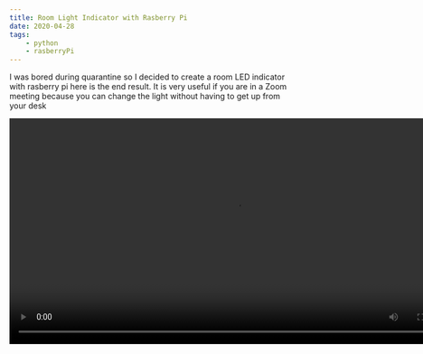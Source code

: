```yaml
---
title: Room Light Indicator with Rasberry Pi
date: 2020-04-28
tags:
    - python
    - rasberryPi
---
```


I was bored during quarantine so I decided to create a room LED indicator with rasberry pi here is the end result. It is very useful if you are in a Zoom meeting because you can change the light without having to get up from your desk

<video controls height="400px" src="/Rpi.mp4"/>

## The code

The full code is on [Github](https://github.com/Bilalharoon/LightIndicator) it uses the flask microframework to run a web server which is used to get the input to change the light. If you have any questions comment below.

